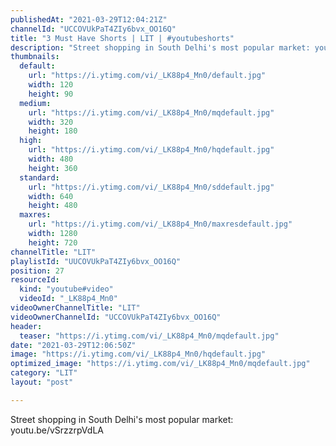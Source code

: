```yaml
---
publishedAt: "2021-03-29T12:04:21Z"
channelId: "UCCOVUkPaT4ZIy6bvx_OO16Q"
title: "3 Must Have Shorts | LIT | #youtubeshorts"
description: "Street shopping in South Delhi's most popular market: youtu.be/vSrzzrpVdLA"
thumbnails:
  default:
    url: "https://i.ytimg.com/vi/_LK88p4_Mn0/default.jpg"
    width: 120
    height: 90
  medium:
    url: "https://i.ytimg.com/vi/_LK88p4_Mn0/mqdefault.jpg"
    width: 320
    height: 180
  high:
    url: "https://i.ytimg.com/vi/_LK88p4_Mn0/hqdefault.jpg"
    width: 480
    height: 360
  standard:
    url: "https://i.ytimg.com/vi/_LK88p4_Mn0/sddefault.jpg"
    width: 640
    height: 480
  maxres:
    url: "https://i.ytimg.com/vi/_LK88p4_Mn0/maxresdefault.jpg"
    width: 1280
    height: 720
channelTitle: "LIT"
playlistId: "UUCOVUkPaT4ZIy6bvx_OO16Q"
position: 27
resourceId:
  kind: "youtube#video"
  videoId: "_LK88p4_Mn0"
videoOwnerChannelTitle: "LIT"
videoOwnerChannelId: "UCCOVUkPaT4ZIy6bvx_OO16Q"
header:
  teaser: "https://i.ytimg.com/vi/_LK88p4_Mn0/mqdefault.jpg"
date: "2021-03-29T12:06:50Z"
image: "https://i.ytimg.com/vi/_LK88p4_Mn0/hqdefault.jpg"
optimized_image: "https://i.ytimg.com/vi/_LK88p4_Mn0/mqdefault.jpg"
category: "LIT"
layout: "post"

---
```

Street shopping in South Delhi's most popular market: youtu.be/vSrzzrpVdLA